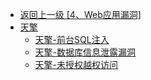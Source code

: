 - [返回上一级 [4、Web应用漏洞]](/4、Web应用漏洞)
- [天擎](/4、Web应用漏洞/天擎/)
  - [天擎-前台SQL注入](/4、Web应用漏洞/天擎/天擎-前台SQL注入.md)
  - [天擎-数据库信息泄露漏洞](/4、Web应用漏洞/天擎/天擎-数据库信息泄露漏洞.md)
  - [天擎-未授权越权访问](/4、Web应用漏洞/天擎/天擎-未授权越权访问.md)
